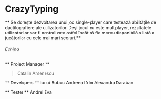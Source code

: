 # CrazyTyping

** Se dorește dezvoltarea unui joc single-player care testează abilităţile de dactilografiere ale utilizatorilor. Deşi jocul nu este multiplayer, rezultatele utilizatorilor vor fi centralizate astfel încât să fie mereu disponibilă o listă a jucătorilor cu cele mai mari scoruri.**

###### Echipa

** Project Manager **
> Catalin Arsenescu

** Developers **
Ionut Boboc
Andreea Ifrim
Alexandra Daraban

** Tester **
Andrei Eva
